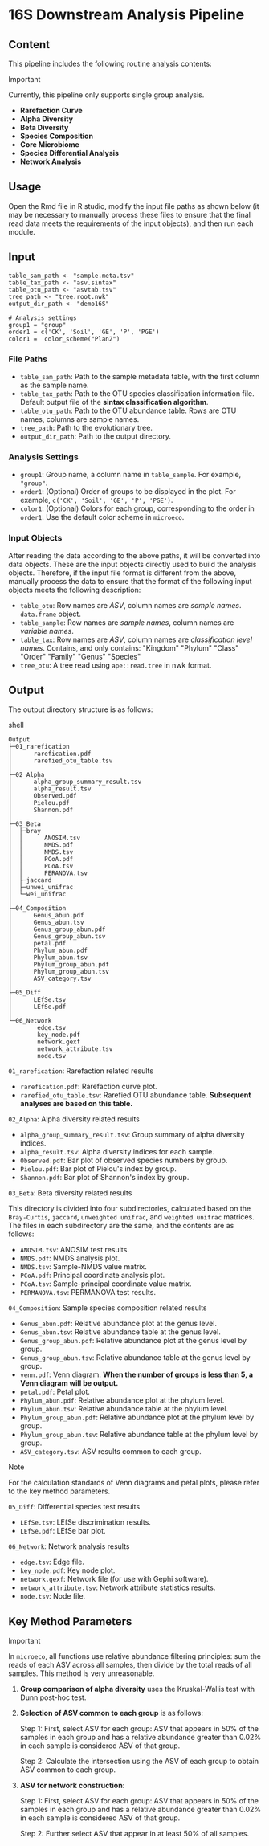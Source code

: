 # 16S Downstream Analysis Pipeline

## Content

This pipeline includes the following routine analysis contents:

> [!Important]
>
> Currently, this pipeline only supports single group analysis.

- **Rarefaction Curve**
- **Alpha Diversity**
- **Beta Diversity**
- **Species Composition**
- **Core Microbiome**
- **Species Differential Analysis**
- **Network Analysis**

## Usage

Open the Rmd file in R studio, modify the input file paths as shown below (it may be necessary to manually process these files to ensure that the final read data meets the requirements of the input objects), and then run each module.

## Input

```{r set_data}
table_sam_path <- "sample.meta.tsv"
table_tax_path <- "asv.sintax"
table_otu_path <- "asvtab.tsv"
tree_path <- "tree.root.nwk"
output_dir_path <- "demo16S"

# Analysis settings
group1 = "group"
order1 = c('CK', 'Soil', 'GE', 'P', 'PGE')
color1 =  color_scheme("Plan2")
```

### File Paths

- `table_sam_path`: Path to the sample metadata table, with the first column as the sample name.
- `table_tax_path`: Path to the OTU species classification information file. Default output file of the **sintax classification algorithm**.
- `table_otu_path`: Path to the OTU abundance table. Rows are OTU names, columns are sample names.
- `tree_path`: Path to the evolutionary tree.
- `output_dir_path`: Path to the output directory.

### Analysis Settings

- `group1`: Group name, a column name in `table_sample`. For example, `"group"`.
- `order1`: (Optional) Order of groups to be displayed in the plot. For example, `c('CK', 'Soil', 'GE', 'P', 'PGE')`.
- `color1`: (Optional) Colors for each group, corresponding to the order in `order1`. Use the default color scheme in `microeco`.

### Input Objects

After reading the data according to the above paths, it will be converted into data objects. These are the input objects directly used to build the analysis objects. Therefore, if the input file format is different from the above, manually process the data to ensure that the format of the following input objects meets the following description:

- `table_otu`: Row names are *ASV*, column names are *sample names*. `data.frame` object.
- `table_sample`: Row names are *sample names*, column names are *variable names*.
- `table_tax`: Row names are *ASV*, column names are *classification level names*. Contains, and only contains: "Kingdom" "Phylum" "Class" "Order" "Family" "Genus" "Species"
- `tree_otu`: A tree read using `ape::read.tree` in nwk format.

## Output

The output directory structure is as follows:

shell

```shell
Output
├─01_rarefication
│      rarefication.pdf
│      rarefied_otu_table.tsv
│
├─02_Alpha
│      alpha_group_summary_result.tsv
│      alpha_result.tsv
│      Observed.pdf
│      Pielou.pdf
│      Shannon.pdf
│
├─03_Beta
│  ├─bray
│  │      ANOSIM.tsv
│  │      NMDS.pdf
│  │      NMDS.tsv
│  │      PCoA.pdf
│  │      PCoA.tsv
│  │      PERANOVA.tsv
│  ├─jaccard
│  ├─unwei_unifrac
│  └─wei_unifrac
│
├─04_Composition
│      Genus_abun.pdf
│      Genus_abun.tsv
│      Genus_group_abun.pdf
│      Genus_group_abun.tsv
│      petal.pdf
│      Phylum_abun.pdf
│      Phylum_abun.tsv
│      Phylum_group_abun.pdf
│      Phylum_group_abun.tsv
│      ASV_category.tsv
│
├─05_Diff
│      LEfSe.tsv
│      LEfSe.pdf
│
└─06_Network
        edge.tsv
        key_node.pdf
        network.gexf
        network_attribute.tsv
        node.tsv
```

`01_rarefication`: Rarefaction related results

- `rarefication.pdf`: Rarefaction curve plot.
- `rarefied_otu_table.tsv`: Rarefied OTU abundance table. **Subsequent analyses are based on this table.**

`02_Alpha`: Alpha diversity related results

- `alpha_group_summary_result.tsv`: Group summary of alpha diversity indices.
- `alpha_result.tsv`: Alpha diversity indices for each sample.
- `Observed.pdf`: Bar plot of observed species numbers by group.
- `Pielou.pdf`: Bar plot of Pielou's index by group.
- `Shannon.pdf`: Bar plot of Shannon's index by group.

`03_Beta`: Beta diversity related results

This directory is divided into four subdirectories, calculated based on the `Bray-Curtis`, `jaccard`, `unweighted unifrac`, and `weighted unifrac` matrices. The files in each subdirectory are the same, and the contents are as follows:

- `ANOSIM.tsv`: ANOSIM test results.
- `NMDS.pdf`: NMDS analysis plot.
- `NMDS.tsv`: Sample-NMDS value matrix.
- `PCoA.pdf`: Principal coordinate analysis plot.
- `PCoA.tsv`: Sample-principal coordinate value matrix.
- `PERMANOVA.tsv`: PERMANOVA test results.

`04_Composition`: Sample species composition related results

- `Genus_abun.pdf`: Relative abundance plot at the genus level.
- `Genus_abun.tsv`: Relative abundance table at the genus level.
- `Genus_group_abun.pdf`: Relative abundance plot at the genus level by group.
- `Genus_group_abun.tsv`: Relative abundance table at the genus level by group.
- `venn.pdf`: Venn diagram. **When the number of groups is less than 5, a Venn diagram will be output.**
- `petal.pdf`: Petal plot.
- `Phylum_abun.pdf`: Relative abundance plot at the phylum level.
- `Phylum_abun.tsv`: Relative abundance table at the phylum level.
- `Phylum_group_abun.pdf`: Relative abundance plot at the phylum level by group.
- `Phylum_group_abun.tsv`: Relative abundance table at the phylum level by group.
- `ASV_category.tsv`: ASV results common to each group.

> [!Note]
>
> For the calculation standards of Venn diagrams and petal plots, please refer to the key method parameters.

`05_Diff`: Differential species test results

- `LEfSe.tsv`: LEfSe discrimination results.
- `LEfSe.pdf`: LEfSe bar plot.

`06_Network`: Network analysis results

- `edge.tsv`: Edge file.
- `key_node.pdf`: Key node plot.
- `network.gexf`: Network file (for use with Gephi software).
- `network_attribute.tsv`: Network attribute statistics results.
- `node.tsv`: Node file.



## Key Method Parameters

> [!Important]
>
> In `microeco`, all functions use relative abundance filtering principles: sum the reads of each ASV across all samples, then divide by the total reads of all samples. This method is very unreasonable.

1. **Group comparison of alpha diversity** uses the Kruskal-Wallis test with Dunn post-hoc test.

2. **Selection of ASV common to each group** is as follows:

   Step 1: First, select ASV for each group: ASV that appears in 50% of the samples in each group and has a relative abundance greater than 0.02% in each sample is considered ASV of that group.

   Step 2: Calculate the intersection using the ASV of each group to obtain ASV common to each group.

3. **ASV for network construction**:

   Step 1: First, select ASV for each group: ASV that appears in 50% of the samples in each group and has a relative abundance greater than 0.02% in each sample is considered ASV of that group.

   Step 2: Further select ASV that appear in at least 50% of all samples.

